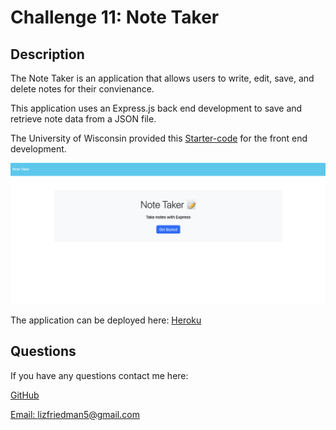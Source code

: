 # Challenge 11: Note Taker 

## Description
The Note Taker is an application that allows users to write, edit, save, and delete notes for their convienance. 

This application uses an Express.js back end development to save and retrieve note data from a JSON file.

The University of Wisconsin provided this [Starter-code](https://github.com/coding-boot-camp/miniature-eureka) for the front end development.

![screenshot](./public/assets/images/homepage.png)

The application can be deployed here: [Heroku](https://express-note-taker-challenge11-eb0f5d5a8458.herokuapp.com/)




## Questions
If you have any questions contact me here:

  [GitHub](https://github.com/lizf57)
  
  [Email: lizfriedman5@gmail.com](mailto:lizfriedman5@gmail.com)

